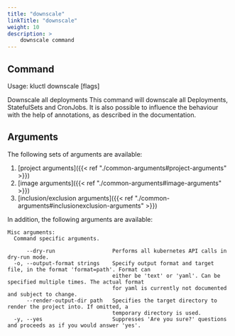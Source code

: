 ```yaml
---
title: "downscale"
linkTitle: "downscale"
weight: 10
description: >
    downscale command
---
```


## Command
<!-- BEGIN SECTION "downscale" "Usage" false -->
Usage: kluctl downscale [flags]

Downscale all deployments
This command will downscale all Deployments, StatefulSets and CronJobs.
It is also possible to influence the behaviour with the help of annotations, as described in
the documentation.

<!-- END SECTION -->

## Arguments
The following sets of arguments are available:
1. [project arguments]({{< ref "./common-arguments#project-arguments" >}})
1. [image arguments]({{< ref "./common-arguments#image-arguments" >}})
1. [inclusion/exclusion arguments]({{< ref "./common-arguments#inclusionexclusion-arguments" >}})

In addition, the following arguments are available:
<!-- BEGIN SECTION "downscale" "Misc arguments" true -->
```
Misc arguments:
  Command specific arguments.

      --dry-run                  Performs all kubernetes API calls in dry-run mode.
  -o, --output-format strings    Specify output format and target file, in the format 'format=path'. Format can
                                 either be 'text' or 'yaml'. Can be specified multiple times. The actual format
                                 for yaml is currently not documented and subject to change.
      --render-output-dir path   Specifies the target directory to render the project into. If omitted, a
                                 temporary directory is used.
  -y, --yes                      Suppresses 'Are you sure?' questions and proceeds as if you would answer 'yes'.

```
<!-- END SECTION -->